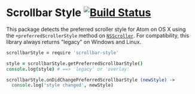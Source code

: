 # Scrollbar Style [![Build Status](https://travis-ci.org/atom/scrollbar-style.svg?branch=master)](https://travis-ci.org/atom/scrollbar-style)

This package detects the preferred scroller style for Atom on OS X using the
`+preferredScrollerStyle` method on [`NSScroller`][ns-scroller]. For
compatibility, this library always returns "legacy" on Windows and Linux.

```coffee
scrollbarStyle = require 'scrollbar-style'

style = scrollbarStyle.getPreferredScrollbarStyle()
console.log(style) # ==> 'legacy' or 'overlay'

scrollbarStyle.onDidChangePreferredScrollbarStyle (newStyle) ->
  console.log('style changed', newStyle)
```

[ns-scroller]: https://developer.apple.com/library/mac/documentation/Cocoa/Reference/ApplicationKit/Classes/NSScroller_Class/Reference/Reference.html
